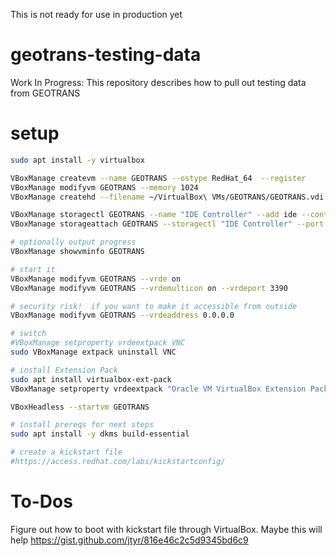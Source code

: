 This is not ready for use in production yet

# geotrans-testing-data
Work In Progress: This repository describes how to pull out testing data from GEOTRANS

# setup
```bash
sudo apt install -y virtualbox

VBoxManage createvm --name GEOTRANS --ostype RedHat_64  --register
VBoxManage modifyvm GEOTRANS --memory 1024
VBoxManage createhd --filename ~/VirtualBox\ VMs/GEOTRANS/GEOTRANS.vdi --size 18000 --format VDI

VBoxManage storagectl GEOTRANS --name "IDE Controller" --add ide --controller PIIX4
VBoxManage storageattach GEOTRANS --storagectl "IDE Controller" --port 1 --device 0 --type dvddrive --medium /tmp/rhel-server-7.7-x86_64-dvd.iso

# optionally output progress
VBoxManage showvminfo GEOTRANS

# start it
VBoxManage modifyvm GEOTRANS --vrde on
VBoxManage modifyvm GEOTRANS --vrdemulticon on --vrdeport 3390

# security risk!  if you want to make it accessible from outside
VBoxManage modifyvm GEOTRANS --vrdeaddress 0.0.0.0

# switch
#VBoxManage setproperty vrdeextpack VNC
sudo VBoxManage extpack uninstall VNC

# install Extension Pack
sudo apt install virtualbox-ext-pack
VBoxManage setproperty vrdeextpack "Oracle VM VirtualBox Extension Pack"

VBoxHeadless --startvm GEOTRANS

# install prereqs for next steps
sudo apt install -y dkms build-essential

# create a kickstart file
#https://access.redhat.com/labs/kickstartconfig/

```

# To-Dos
Figure out how to boot with kickstart file through VirtualBox.
Maybe this will help
https://gist.github.com/jtyr/816e46c2c5d9345bd6c9
